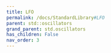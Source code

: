 ```yaml
---
title: LFO
permalink: /docs/StandardLibrary#LFO
parent: std::oscillators
grand_parent: std.oscillators
has_children: False
nav_order: 3
---
```

